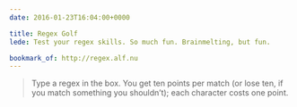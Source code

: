 ```yaml
---
date: 2016-01-23T16:04:00+0000

title: Regex Golf
lede: Test your regex skills. So much fun. Brainmelting, but fun.

bookmark_of: http://regex.alf.nu
---
```


> Type a regex in the box. You get ten points per match (or lose ten, if you match something you shouldn’t); each character costs one point.
